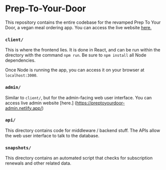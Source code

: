 # Prep-To-Your-Door

This repository contains the entire codebase for the revamped Prep To Your Door, a vegan meal ordering app. You can access the live website [here.](https://preptoyourdoor.netlify.app)

### `client/`
This is where the frontend lies. It is done in React, and can be run within the directory with the command `npm run`. Be sure to `npm install` all Node dependencies.

Once Node is running the app, you can access it on your browser at `localhost:3000`.

### `admin/`
Similar to `client/`, but for the admin-facing web user interface. You can access live admin website [here.]
(https://preptoyourdoor-admin.netlify.app/)

### `api/`
This directory contains code for middleware / backend stuff. The APIs allow the web user interface to talk to the database.

### `snapshots/`
This directory contains an automated script that checks for subscription renewals and other related data.
